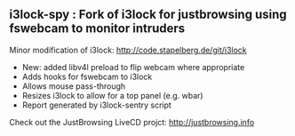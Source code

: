 i3lock-spy : Fork of i3lock for justbrowsing using fswebcam to monitor intruders
---------------------------------------------------------------------------------
Minor modification of i3lock: http://code.stapelberg.de/git/i3lock

* New: added libv4l preload to flip webcam where appropriate
* Adds hooks for fswebcam to i3lock
* Allows mouse pass-through
* Resizes i3lock to allow for a top panel (e.g. wbar)
* Report generated by i3lock-sentry script

Check out the JustBrowsing LiveCD projct: http://justbrowsing.info
